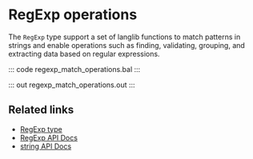 # RegExp operations

The `RegExp` type support a set of langlib functions to match patterns in strings and enable operations such as finding, validating, grouping, and extracting data based on regular expressions.

::: code regexp_match_operations.bal :::

::: out regexp_match_operations.out :::

## Related links
- [RegExp type](/learn/by-example/regexp-type)
- [RegExp API Docs](https://lib.ballerina.io/ballerina/lang.regexp)
- [string API Docs](https://lib.ballerina.io/ballerina/lang.string)

